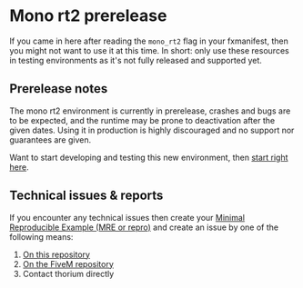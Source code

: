 # Mono rt2 prerelease

If you came in here after reading the `mono_rt2` flag in your fxmanifest, then you might not want to use it at this time. In short: only use these resources in testing environments as it's not fully released and supported yet.

## Prerelease notes
The mono rt2 environment is currently in prerelease, crashes and bugs are to be expected, and the runtime may be prone to deactivation after the given dates. Using it in production is highly discouraged and no support nor guarantees are given.

Want to start developing and testing this new environment, then [start right here](README.md).

## Technical issues & reports
If you encounter any technical issues then create your [Minimal Reproducible Example (MRE or repro)](https://stackoverflow.com/help/minimal-reproducible-example) and create an issue by one of the following means:
  1. [On this repository](https://github.com/thorium-cfx/mono_v2_get_started/issues)
  2. [On the FiveM repository](https://github.com/citizenfx/fivem/issues)
  3. Contact thorium directly
